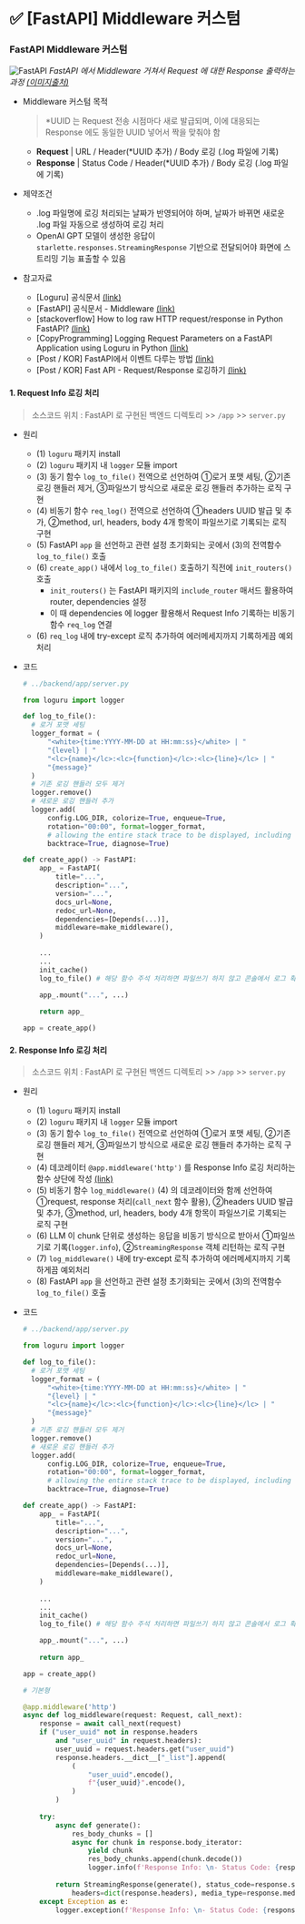 # ✅ [FastAPI] Middleware 커스텀



### FastAPI Middleware 커스텀

![FastAPI](https://github.com/code-sum/TIL/assets/106902415/ac8e55bb-c148-4840-bef2-e386d5c1027b)
*FastAPI 에서 Middleware 거쳐서 Request 에 대한 Response 출력하는 과정 [(이미지출처)](https://ks1171-park.tistory.com/87)*

- Middleware 커스텀 목적

  > *UUID 는 Request 전송 시점마다 새로 발급되며, 이에 대응되는 Response 에도 동일한 UUID 넣어서 짝을 맞춰야 함

  - **Request** | URL / Header(*UUID 추가) / Body 로깅 (.log 파일에 기록)
  - **Response** | Status Code / Header(*UUID 추가) / Body 로깅 (.log 파일에 기록)

- 제약조건

  - .log 파일명에 로깅 처리되는 날짜가 반영되어야 하며, 날짜가 바뀌면 새로운 .log 파일 자동으로 생성하여 로깅 처리
  - OpenAI GPT 모델이 생성한 응답이 `starlette.responses.StreamingResponse` 기반으로 전달되어야 화면에 스트리밍 기능 표출할 수 있음

- 참고자료

  - [Loguru] 공식문서 [(link)](https://loguru.readthedocs.io/en/stable/)
  - [FastAPI] 공식문서 - Middleware [(link)](https://fastapi.tiangolo.com/tutorial/middleware/)
  - [stackoverflow] How to log raw HTTP request/response in Python FastAPI? [(link)](https://stackoverflow.com/questions/69670125/how-to-log-raw-http-request-response-in-python-fastapi)
  - [CopyProgramming] Logging Request Parameters on a FastAPI Application using Loguru in Python [(link)](https://copyprogramming.com/howto/python-logging-with-loguru-log-request-params-on-fastapi-app)
  - [Post / KOR] FastAPI에서 이벤트 다루는 방법 [(link)](https://hides.kr/1091)
  - [Post / KOR] Fast API - Request/Response 로깅하기 [(link)](https://velog.io/@limelimejiwon/Fast-API-RequestResponse-%EB%A1%9C%EA%B9%85%ED%95%98%EA%B8%B0)

#### 1. Request Info 로깅 처리

> 소스코드 위치 : FastAPI 로 구현된 백엔드 디렉토리 >> `/app` >> `server.py`

- 원리

  - (1) `loguru` 패키지 install
  - (2) `loguru` 패키지 내 `logger` 모듈 import
  - (3) 동기 함수 `log_to_file()` 전역으로 선언하여 ①로거 포맷 세팅, ②기존 로깅 핸들러 제거, ③파일쓰기 방식으로 새로운 로깅 핸들러 추가하는 로직 구현
  - (4) 비동기 함수 `req_log()` 전역으로 선언하여 ①headers UUID 발급 및 추가, ②method, url, headers, body 4개 항목이 파일쓰기로 기록되는 로직 구현 
  - (5) FastAPI `app` 을 선언하고 관련 설정 초기화되는 곳에서 (3)의 전역함수 `log_to_file()` 호출
  - (6) `create_app()` 내에서 `log_to_file()` 호출하기 직전에 `init_routers()` 호출
    - `init_routers()` 는 FastAPI 패키지의 `include_router` 매서드 활용하여 router, dependencies 설정
    - 이 때 dependencies 에 logger 활용해서 Request Info 기록하는 비동기 함수 `req_log` 연결
  - (6) `req_log` 내에 try-except 로직 추가하여 에러메세지까지 기록하게끔 예외처리

- 코드

  ```python
  # ../backend/app/server.py
  
  from loguru import logger
  
  def log_to_file():
    # 로거 포맷 세팅
    logger_format = (
        "<white>{time:YYYY-MM-DD at HH:mm:ss}</white> | "
        "{level} | "
        "<lc>{name}</lc>:<lc>{function}</lc>:<lc>{line}</lc> | "
        "{message}"
    )
    # 기존 로깅 핸들러 모두 제거
    logger.remove()
    # 새로운 로깅 핸들러 추가
    logger.add(
        config.LOG_DIR, colorize=True, enqueue=True,
        rotation="00:00", format=logger_format,
        # allowing the entire stack trace to be displayed, including values of variables
        backtrace=True, diagnose=True)
  ```
  ```python
  def create_app() -> FastAPI:
      app_ = FastAPI(
          title="...",
          description="...",
          version="...",
          docs_url=None,
          redoc_url=None,
          dependencies=[Depends(...)],
          middleware=make_middleware(),
      )
      
      ...
      ...
      init_cache()
      log_to_file() # 해당 함수 주석 처리하면 파일쓰기 하지 않고 콘솔에서 로그 확인 가능
  
      app_.mount("...", ...)
      
      return app_
  
  app = create_app()
  ```

#### 2. Response Info 로깅 처리

> 소스코드 위치 : FastAPI 로 구현된 백엔드 디렉토리 >> `/app` >> `server.py`

- 원리

  - (1) `loguru` 패키지 install
  - (2) `loguru` 패키지 내 `logger` 모듈 import
  - (3) 동기 함수 `log_to_file()` 전역으로 선언하여 ①로거 포맷 세팅, ②기존 로깅 핸들러 제거, ③파일쓰기 방식으로 새로운 로깅 핸들러 추가하는 로직 구현
  - (4) 데코레이터 `@app.middleware('http')` 를 Response Info 로깅 처리하는 함수 상단에 작성 [(link)](https://fastapi.tiangolo.com/tutorial/middleware/)
  - (5) 비동기 함수 `log_middleware()` (4) 의 데코레이터와 함께 선언하여 ①request, response 처리(`call_next` 함수 활용), ②headers UUID 발급 및 추가, ③method, url, headers, body 4개 항목이 파일쓰기로 기록되는 로직 구현
  - (6) LLM 이 chunk 단위로 생성하는 응답을 비동기 방식으로 받아서 ①파일쓰기로 기록(`logger.info`), ②`StreamingResponse` 객체 리턴하는 로직 구현
  - (7) `log_middleware()` 내에 try-except 로직 추가하여 에러메세지까지 기록하게끔 예외처리
  - (8) FastAPI `app` 을 선언하고 관련 설정 초기화되는 곳에서 (3)의 전역함수 `log_to_file()` 호출

- 코드

  ```python
  # ../backend/app/server.py
  
  from loguru import logger
  
  def log_to_file():
    # 로거 포맷 세팅
    logger_format = (
        "<white>{time:YYYY-MM-DD at HH:mm:ss}</white> | "
        "{level} | "
        "<lc>{name}</lc>:<lc>{function}</lc>:<lc>{line}</lc> | "
        "{message}"
    )
    # 기존 로깅 핸들러 모두 제거
    logger.remove()
    # 새로운 로깅 핸들러 추가
    logger.add(
        config.LOG_DIR, colorize=True, enqueue=True,
        rotation="00:00", format=logger_format,
        # allowing the entire stack trace to be displayed, including values of variables
        backtrace=True, diagnose=True)
  ```
  ```python
  def create_app() -> FastAPI:
      app_ = FastAPI(
          title="...",
          description="...",
          version="...",
          docs_url=None,
          redoc_url=None,
          dependencies=[Depends(...)],
          middleware=make_middleware(),
      )
      
      ...
      ...
      init_cache()
      log_to_file() # 해당 함수 주석 처리하면 파일쓰기 하지 않고 콘솔에서 로그 확인 가능
  
      app_.mount("...", ...)
      
      return app_
  
  app = create_app()
  ```
  ```python
  # 기본형

  @app.middleware('http')
  async def log_middleware(request: Request, call_next):
      response = await call_next(request)
      if ("user_uuid" not in response.headers
          and "user_uuid" in request.headers):
          user_uuid = request.headers.get("user_uuid")
          response.headers.__dict__["_list"].append(
              (
                  "user_uuid".encode(),
                  f"{user_uuid}".encode(),
              )
          )    
      
      try: 
          async def generate():
              res_body_chunks = []
              async for chunk in response.body_iterator:
                  yield chunk
                  res_body_chunks.append(chunk.decode())
                  logger.info(f'Response Info: \n- Status Code: {response.status_code} \n- Headers: {response.headers} \n- Body: {res_body_chunks}')
          
          return StreamingResponse(generate(), status_code=response.status_code,
              headers=dict(response.headers), media_type=response.media_type)
      except Exception as e:
          logger.exception(f'Response Info: \n- Status Code: {response.status_code} \n- Headers: {response.headers} \n- ERROR: {e}')
  ```
  
